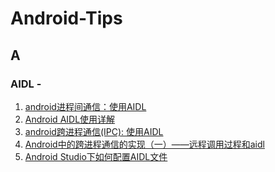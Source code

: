 # Android-Tips

## A

### AIDL - 

1. [android进程间通信：使用AIDL](http://blog.csdn.net/saintswordsman/article/details/5130947)
2. [Android AIDL使用详解](http://blog.csdn.net/stonecao/article/details/6425019)
3. [android跨进程通信(IPC): 使用AIDL](http://blog.csdn.net/singwhatiwanna/article/details/17041691)
4. [Android中的跨进程通信的实现（一）——远程调用过程和aidl](http://foocoder.com/blog/androidzhong-de-kua-jin-cheng-tong-xin-de-shi-xian-(%5B%3F%5D-)-yuan-cheng-diao-yong-guo-cheng-he-aidl.html/)
5. [Android Studio下如何配置AIDL文件](http://chenqichao.me/2014/05/13/003-Android-Studio-AIDL/)